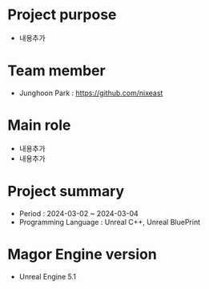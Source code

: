 # Project purpose
- 내용추가

# Team member
- Junghoon Park : https://github.com/nixeast

# Main role
- 내용추가
- 내용추가

# Project summary
- Period : 2024-03-02 ~ 2024-03-04
- Programming Language : Unreal C++, Unreal BluePrint

# Magor Engine version
- Unreal Engine 5.1
